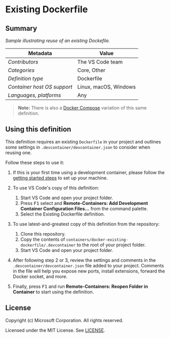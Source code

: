 # Existing Dockerfile

## Summary

*Sample illustrating reuse of an existing Dockefile.*

| Metadata | Value |  
|----------|-------|
| *Contributors* | The VS Code team |
| *Categories* | Core, Other |
| *Definition type* | Dockerfile |
| *Container host OS support* | Linux, macOS, Windows |
| *Languages, platforms* | Any |

> **Note:** There is also a [Docker Compose](../docker-existing-docker-compose) variation of this same definition.

## Using this definition

This definition requires an existing `Dockerfile` in your project and outlines some settings in `.devcontainer/devcontainer.json` to consider when reusing one.

Follow these steps to use it:

1. If this is your first time using a development container, please follow the [getting started steps](https://aka.ms/vscode-remote/containers/getting-started) to set up your machine.

2. To use VS Code's copy of this definition:
   1. Start VS Code and open your project folder.
   2. Press <kbd>F1</kbd> select and **Remote-Containers: Add Development Container Configuration Files...** from the command palette.
   3. Select the Existing Dockerfile definition.

3. To use latest-and-greatest copy of this definition from the repository:
   1. Clone this repository.
   2. Copy the contents of `containers/docker-existing-dockerfile/.devcontainer` to the root of your project folder.
   3. Start VS Code and open your project folder.

4. After following step 2 or 3, review the settings and comments in the `.devcontainer/devcontainer.json` file added to your project. Comments in the file will help you expose new ports, install extensions, forward the Docker socket, and more.

5. Finally, press <kbd>F1</kbd> and run **Remote-Containers: Reopen Folder in Container** to start using the definition.

## License

Copyright (c) Microsoft Corporation. All rights reserved.

Licensed under the MIT License. See [LICENSE](https://github.com/microsoft/vscode-dev-containers/blob/main/LICENSE). 
